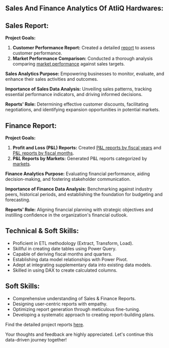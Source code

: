 ## Sales And Finance Analytics Of AtliQ Hardwares:

## Sales Report:

**Project Goals:**

1. **Customer Performance Report:** Created a detailed [report](https://github.com/Bhagwati-hash/Sales-and-Finance-analytics-of-AtliQ-Hardwares/blob/main/Customer%20performance%20report.pdf) to assess customer performance.
2. **Market Performance Comparison:** Conducted a thorough analysis comparing [market performance](https://github.com/Bhagwati-hash/Sales-and-Finance-analytics-of-AtliQ-Hardwares/blob/main/market%20performance%20vs%20target.pdf) against sales targets.

**Sales Analytics Purpose:** Empowering businesses to monitor, evaluate, and enhance their sales activities and outcomes.

**Importance of Sales Data Analysis:** Unveiling sales patterns, tracking essential performance indicators, and driving informed decisions.

**Reports' Role:** Determining effective customer discounts, facilitating negotiations, and identifying expansion opportunities in potential markets.

## Finance Report:

**Project Goals:**

1. **Profit and Loss (P&L) Reports:** Created [P&L reports by fiscal years]() and [P&L reports by fiscal months](https://github.com/Bhagwati-hash/Sales-and-Finance-analytics-of-AtliQ-Hardwares/blob/main/P%20%26%20L%20%20By%20Fiscal%20Months.pdf).
2. **P&L Reports by Markets:** Generated P&L reports categorized by [markets](https://github.com/srinathankolla/Excel-Sales-And-Finance-Analytics/blob/main/P%26L%20Statement%20By%20Markets.pdf).

**Finance Analytics Purpose:** Evaluating financial performance, aiding decision-making, and fostering stakeholder communication.

**Importance of Finance Data Analysis:** Benchmarking against industry peers, historical periods, and establishing the foundation for budgeting and forecasting.

**Reports' Role:** Aligning financial planning with strategic objectives and instilling confidence in the organization's financial outlook.

## Technical & Soft Skills:

- Proficient in ETL methodology (Extract, Transform, Load).
- Skillful in creating date tables using Power Query.
- Capable of deriving fiscal months and quarters.
- Establishing data model relationships with Power Pivot.
- Adept at integrating supplementary data into existing data models.
- Skilled in using DAX to create calculated columns.

## Soft Skills:

- Comprehensive understanding of Sales & Finance Reports.
- Designing user-centric reports with empathy.
- Optimizing report generation through meticulous fine-tuning.
- Developing a systematic approach to creating report-building plans.

Find the detailed project reports [here](https://github.com/srinathankolla/Excel-Sales-And-Finance-Analytics/tree/main).

Your thoughts and feedback are highly appreciated. Let's continue this data-driven journey together!

